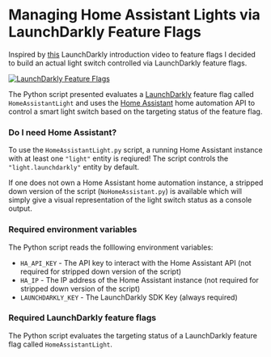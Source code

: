 # Managing Home Assistant Lights via LaunchDarkly Feature Flags

Inspired by [this](https://www.youtube.com/watch?v=-n0weDGWTy8) LaunchDarkly introduction video to feature flags I decided to build an actual light switch controlled via LaunchDarkly feature flags.

[![LaunchDarkly Feature Flags](https://img.youtube.com/vi/-n0weDGWTy8/0.jpg)](https://www.youtube.com/watch?v=-n0weDGWTy8)

The Python script presented evaluates a [LaunchDarkly](https://launchdarkly.com/) feature flag called `HomeAssistantLight` and uses the [Home Assistant](https://www.home-assistant.io/) home automation API to control a smart light switch based on the targeting status of the feature flag.

### Do I need Home Assistant?

To use the `HomeAssistantLight.py` script, a running Home Assistant instance with at least one `"light"` entity is reqiured! The script controls the `"light.launchdarkly"` entity by default.

If one does not own a Home Assistant home automation instance, a stripped down version of the script (`NoHomeAssistant.py`) is available which will simply give a visual representation of the light switch status as a console output.

### Required environment variables

The Python script reads the folllowing environment variables:
- `HA_API_KEY` - The API key to interact with the Home Assistant API (not required for stripped down version of the script)
- `HA_IP` - The IP address of the Home Assistant instance (not required for stripped down version of the script)
- `LAUNCHDARKLY_KEY` - The LaunchDarkly SDK Key (always required)

### Required LaunchDarkly feature flags

The Python script evaluates the targeting status of a LaunchDarkly feature flag called `HomeAssistantLight`.
